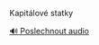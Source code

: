 
Kapitálové statky

[🔊 Poslechnout audio](/data/7-paragraphs/audio/chapter_90/para_005-Kapitlov-statky.mp3)
